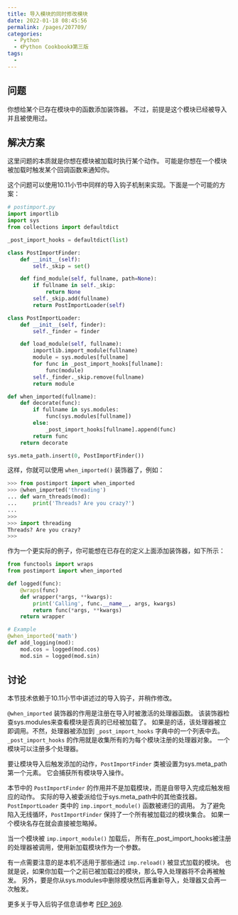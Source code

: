 ```yaml
---
title: 导入模块的同时修改模块
date: 2022-01-18 08:45:56
permalink: /pages/207709/
categories:
  - Python
  - 《Python Cookbook》第三版
tags:
  - 
---
```


## 问题

你想给某个已存在模块中的函数添加装饰器。 不过，前提是这个模块已经被导入并且被使用过。

## 解决方案

这里问题的本质就是你想在模块被加载时执行某个动作。 可能是你想在一个模块被加载时触发某个回调函数来通知你。

这个问题可以使用10.11小节中同样的导入钩子机制来实现。下面是一个可能的方案：

```python
# postimport.py
import importlib
import sys
from collections import defaultdict

_post_import_hooks = defaultdict(list)

class PostImportFinder:
    def __init__(self):
        self._skip = set()

    def find_module(self, fullname, path=None):
        if fullname in self._skip:
            return None
        self._skip.add(fullname)
        return PostImportLoader(self)

class PostImportLoader:
    def __init__(self, finder):
        self._finder = finder

    def load_module(self, fullname):
        importlib.import_module(fullname)
        module = sys.modules[fullname]
        for func in _post_import_hooks[fullname]:
            func(module)
        self._finder._skip.remove(fullname)
        return module

def when_imported(fullname):
    def decorate(func):
        if fullname in sys.modules:
            func(sys.modules[fullname])
        else:
            _post_import_hooks[fullname].append(func)
        return func
    return decorate

sys.meta_path.insert(0, PostImportFinder())
```

这样，你就可以使用 `when_imported()` 装饰器了，例如：

```python
>>> from postimport import when_imported
>>> @when_imported('threading')
... def warn_threads(mod):
...     print('Threads? Are you crazy?')
...
>>>
>>> import threading
Threads? Are you crazy?
>>>
```

作为一个更实际的例子，你可能想在已存在的定义上面添加装饰器，如下所示：

```python
from functools import wraps
from postimport import when_imported

def logged(func):
    @wraps(func)
    def wrapper(*args, **kwargs):
        print('Calling', func.__name__, args, kwargs)
        return func(*args, **kwargs)
    return wrapper

# Example
@when_imported('math')
def add_logging(mod):
    mod.cos = logged(mod.cos)
    mod.sin = logged(mod.sin)
```

## 讨论

本节技术依赖于10.11小节中讲述过的导入钩子，并稍作修改。

`@when_imported` 装饰器的作用是注册在导入时被激活的处理器函数。 该装饰器检查sys.modules来查看模块是否真的已经被加载了。 如果是的话，该处理器被立即调用。不然，处理器被添加到 `_post_import_hooks` 字典中的一个列表中去。 `_post_import_hooks` 的作用就是收集所有的为每个模块注册的处理器对象。 一个模块可以注册多个处理器。

要让模块导入后触发添加的动作，`PostImportFinder` 类被设置为sys.meta_path第一个元素。 它会捕获所有模块导入操作。

本节中的 `PostImportFinder` 的作用并不是加载模块，而是自带导入完成后触发相应的动作。 实际的导入被委派给位于sys.meta_path中的其他查找器。 `PostImportLoader` 类中的 `imp.import_module()` 函数被递归的调用。 为了避免陷入无线循环，`PostImportFinder` 保持了一个所有被加载过的模块集合。 如果一个模块名存在就会直接被忽略掉。

当一个模块被 `imp.import_module()` 加载后， 所有在_post_import_hooks被注册的处理器被调用，使用新加载模块作为一个参数。

有一点需要注意的是本机不适用于那些通过 `imp.reload()` 被显式加载的模块。 也就是说，如果你加载一个之前已被加载过的模块，那么导入处理器将不会再被触发。 另外，要是你从sys.modules中删除模块然后再重新导入，处理器又会再一次触发。

更多关于导入后钩子信息请参考 [PEP 369](https://www.python.org/dev/peps/pep-0369).